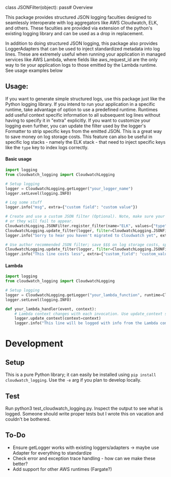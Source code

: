 class JSONFilter(object):
    pass# Overview

This package provides structured JSON logging faculties designed to seamlessly interoperate with log aggregators like 
AWS Cloudwatch, ELK, and others. These faculties are provided via extension of the python's existing logging library 
and can be used as a drop in replacement. 

In addition to doing structured JSON logging, this package also provides 
LoggerAdapters that can be used to inject standardized metadata into log lines. These are extremely useful when running 
your application in managed services like AWS Lambda, where fields like aws_request_id are the only way to tie your 
application logs to those emitted by the Lambda runtime. See usage examples below 

## Usage:
If you want to generate simple structured logs, use this package just like the Python logging library. If you intend to
run your application in a specific runtime, take advantage of option to use a predefined runtime. Runtimes add useful 
context specific information to all subsequent log lines without having to specify it in "extra" explicitly. If you 
want to customize your logging even further, you can update the filter used by the logger's Formatter to strip specific keys 
from the emitted JSON. This is a great way to save money on log storage costs. This feature can also be useful in specific log 
stacks - namely the ELK stack - that need to inject specific keys like the `type` key to index logs correctly.     

#### Basic usage
```python
import logging
from cloudwatch_logging import CloudwatchLogging

# Setup logging
logger = CloudwatchLogging.getLogger("your_logger_name")
logger.setLevel(logging.INFO)

# Log some stuff
logger.info("msg", extra={"custom field": "custom value"})

# Create and use a custom JSON filter (Optional). Note, make sure your app doesn't try to log any fields with this key 
# or they will fail to appear. 
CloudwatchLogging.JSONFilter.register_filter(name="ELK", values={"type"})
CloudwatchLogging.update_filter(logger, filter=CloudwatchLogging.JSONFilter.ELK)
logger.info("Sorry to hear you haven't migrated to Cloudwatch yet", extra={"type": "will be omitted"})

# Use author recommended JSON filter; save $$$ on log storage costs, spend more on GPUs
CloudwatchLogging.update_filter(logger, filter=CloudwatchLogging.JSONFilter.LOW_COST)
logger.info("This line costs less", extra={"custom_field": "custom_value"})
```

#### Lambda 
```python
import logging
from cloudwatch_logging import CloudwatchLogging

# Setup logging
logger = CloudwatchLogging.getLogger("your_lambda_function", runtime=CloudwatchLogging.AWSRuntime.LAMBDA)
logger.setLevel(logging.INFO)

def your_lambda_handler(event, context):
    # Lambda context changes with each invocation. Use update_context so that you can reuse your logger across invokes!   
    logger.update_context(context=context)
    logger.info("This line will be logged with info from the Lambda context object!", extra={"tapped_in": True})
```

# Development
## Setup 
This is a pure Python library; it can easily be installed using `pip install cloudwatch_logging`. Use the `-e` arg if you 
plan to develop locally.

## Test
Run python3 test_cloudwatch_logging.py. Inspect the output to see what is logged. Someone should write proper tests
but I wrote this on vacation and couldn't be bothered. 

## To-Do
- Ensure getLogger works with existing loggers/adapters -> maybe use Adapter for everything to standardize
- Check error and exception trace handling - how can we make these better? 
- Add support for other AWS runtimes (Fargate?)